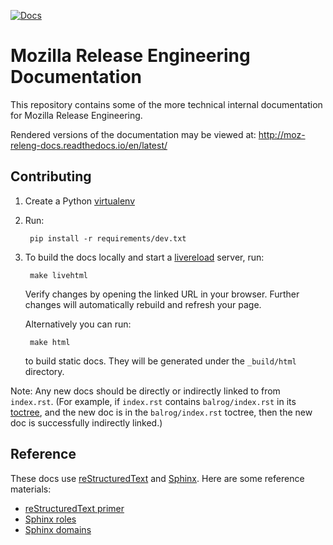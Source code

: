 [![Docs](https://readthedocs.org/projects/moz-releng-docs/badge/?version=latest)](https://moz-releng-docs.readthedocs.io/en/latest/?badge=latest)

# Mozilla Release Engineering Documentation

This repository contains some of the more technical internal documentation for Mozilla Release
Engineering.

Rendered versions of the documentation may be viewed at:
  http://moz-releng-docs.readthedocs.io/en/latest/

## Contributing

1. Create a Python [virtualenv](https://docs.python.org/3/tutorial/venv.html)
2. Run:

        pip install -r requirements/dev.txt

3. To build the docs locally and start a [livereload](https://github.com/lepture/python-livereload)
   server, run:

        make livehtml

   Verify changes by opening the linked URL in your browser. Further changes will automatically
   rebuild and refresh your page.

   Alternatively you can run:

        make html

   to build static docs. They will be generated under the `_build/html` directory.

Note: Any new docs should be directly or indirectly linked to from `index.rst`. (For example, if
`index.rst` contains `balrog/index.rst` in its
[toctree](https://www.sphinx-doc.org/en/master/usage/restructuredtext/directives.html#directive-toctree),
and the new doc is in the `balrog/index.rst` toctree, then the new doc is successfully indirectly
linked.)

## Reference

These docs use [reStructuredText](https://en.wikipedia.org/wiki/ReStructuredText) and
[Sphinx](https://www.sphinx-doc.org/en/master/index.html). Here are some reference materials:

* [reStructuredText primer](https://www.sphinx-doc.org/en/master/usage/restructuredtext/basics.html)
* [Sphinx roles](https://www.sphinx-doc.org/en/master/usage/restructuredtext/roles.html)
* [Sphinx domains](https://www.sphinx-doc.org/en/master/usage/restructuredtext/domains.html)
